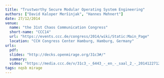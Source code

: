 ```yaml
---
title: "Trustworthy Secure Modular Operating System Engineering"
authors: ["David Kaloper Meršinjak", "Hannes Mehnert"]
date: 27/12/2014
venue:
  name: "the 31st Chaos Communication Congress"
  short-name: "CCC14"
  url: "https://events.ccc.de/congress/2014/wiki/Static:Main_Page"
  location: "CCH Congress Center Hamburg, Hamburg, Germany"
urls:
  pdf:
  slides: "http://decks.openmirage.org/31c3#/"
  summary:
  video: "https://media.ccc.de/v/31c3_-_6443_-_en_-_saal_2_-_201412271245_-_trustworthy_secure_modular_operating_system_engineering_-_hannes_-_david_kaloper"
tags: nqsb mirage
---
```

